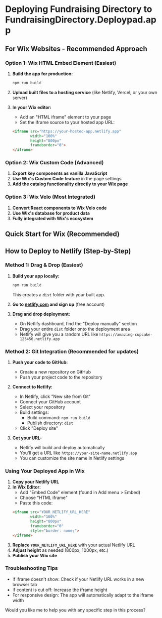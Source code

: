 # Deploying Fundraising Directory to FundraisingDirectory.Deploypad.app

## For Wix Websites - Recommended Approach

### Option 1: Wix HTML Embed Element (Easiest)
1. **Build the app for production:**
   ```bash
   npm run build
   ```

2. **Upload built files to a hosting service** (like Netlify, Vercel, or your own server)

3. **In your Wix editor:**
   - Add an "HTML iframe" element to your page
   - Set the iframe source to your hosted app URL:
   ```html
   <iframe src="https://your-hosted-app.netlify.app" 
           width="100%" 
           height="800px" 
           frameborder="0">
   </iframe>
   ```

### Option 2: Wix Custom Code (Advanced)
1. **Export key components as vanilla JavaScript**
2. **Use Wix's Custom Code feature** in the page settings
3. **Add the catalog functionality directly to your Wix page**

### Option 3: Wix Velo (Most Integrated)
1. **Convert React components to Wix Velo code**
2. **Use Wix's database for product data**
3. **Fully integrated with Wix's ecosystem**

## Quick Start for Wix (Recommended)
## How to Deploy to Netlify (Step-by-Step)

### Method 1: Drag & Drop (Easiest)
1. **Build your app locally:**
   ```bash
   npm run build
   ```
   This creates a `dist` folder with your built app.

2. **Go to [netlify.com](https://netlify.com) and sign up** (free account)

3. **Drag and drop deployment:**
   - On Netlify dashboard, find the "Deploy manually" section
   - Drag your entire `dist` folder onto the deployment area
   - Netlify will give you a random URL like `https://amazing-cupcake-123456.netlify.app`

### Method 2: Git Integration (Recommended for updates)
1. **Push your code to GitHub:**
   - Create a new repository on GitHub
   - Push your project code to the repository

2. **Connect to Netlify:**
   - In Netlify, click "New site from Git"
   - Connect your GitHub account
   - Select your repository
   - Build settings:
     - Build command: `npm run build`
     - Publish directory: `dist`
   - Click "Deploy site"

3. **Get your URL:**
   - Netlify will build and deploy automatically
   - You'll get a URL like `https://your-site-name.netlify.app`
   - You can customize the site name in Netlify settings

### Using Your Deployed App in Wix
1. **Copy your Netlify URL**
2. **In Wix Editor:**
   - Add "Embed Code" element (found in Add menu > Embed)
   - Choose "HTML iframe"
   - Paste this code:
   ```html
   <iframe src="YOUR_NETLIFY_URL_HERE" 
           width="100%" 
           height="800px" 
           frameborder="0"
           style="border: none;">
   </iframe>
   ```
3. **Replace `YOUR_NETLIFY_URL_HERE`** with your actual Netlify URL
4. **Adjust height** as needed (800px, 1000px, etc.)
5. **Publish your Wix site**

### Troubleshooting Tips
- If iframe doesn't show: Check if your Netlify URL works in a new browser tab
- If content is cut off: Increase the iframe height
- For responsive design: The app will automatically adapt to the iframe width

Would you like me to help you with any specific step in this process?